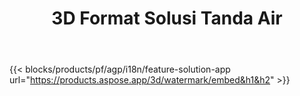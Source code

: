 ﻿---
title: 3D Format Solusi Tanda Air 
weight: 7730
url: /id/watermark
limit: 
description: Tambahkan tanda air buta ke 3D dokumen untuk melindungi kekayaan intelektual Anda.
---
{{< blocks/products/pf/agp/i18n/feature-solution-app url="https://products.aspose.app/3d/watermark/embed&h1&h2" >}} 
